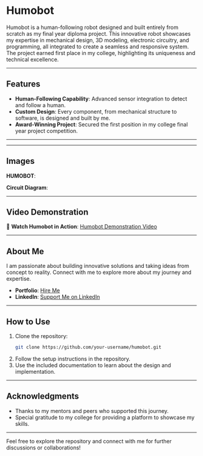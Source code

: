 # Humobot

Humobot is a human-following robot designed and built entirely from scratch as my final year diploma project. This innovative robot showcases my expertise in mechanical design, 3D modeling, electronic circuitry, and programming, all integrated to create a seamless and responsive system. The project earned first place in my college, highlighting its uniqueness and technical excellence.

---

## Features

- **Human-Following Capability**: Advanced sensor integration to detect and follow a human.
- **Custom Design**: Every component, from mechanical structure to software, is designed and built by me.
- **Award-Winning Project**: Secured the first position in my college final year project competition.

---

---

## Images

**HUMOBOT**: [](https://github.com/user-attachments/assets/706aeb6b-92fb-4473-ac3d-dfdc5a22ae68)

**Circuit Diagram**: [](https://github.com/user-attachments/assets/d2a278d4-3185-4722-8f44-9d0d88fd6890)


---

## Video Demonstration

🎥 **Watch Humobot in Action**: [Humobot Demonstration Video](https://console.cloudinary.com/pm/c-07e899acd02cf2d79e0ba51da47247/media-explorer?assetId=59b8a2759b3f73b39bf48dab7f43495f)

---

## About Me

I am passionate about building innovative solutions and taking ideas from concept to reality. Connect with me to explore more about my journey and expertise.

- **Portfolio**: [Hire Me](https://zuberprofile.vercel.app/)
- **LinkedIn**: [Support Me on LinkedIn](https://www.linkedin.com/in/mohammed-zuber-ahamad/)

---

## How to Use

1. Clone the repository:  
   ```bash
   git clone https://github.com/your-username/humobot.git
   ```
2. Follow the setup instructions in the repository.
3. Use the included documentation to learn about the design and implementation.

---

## Acknowledgments

- Thanks to my mentors and peers who supported this journey.
- Special gratitude to my college for providing a platform to showcase my skills.

---

Feel free to explore the repository and connect with me for further discussions or collaborations!

